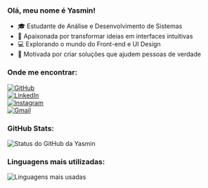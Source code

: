 ### Olá, meu nome é Yasmin!

  - 🎓 Estudante de Análise e Desenvolvimento de Sistemas  
  - 🎨 Apaixonada por transformar ideias em interfaces intuitivas  
  - 💻 Explorando o mundo do Front-end e UI Design  
  - 🌱 Motivada por criar soluções que ajudem pessoas de verdade

  ### Onde me encontrar:

  [![GitHub](https://img.shields.io/static/v1?label=GitHub&message=yas-kbohnen&color=f8efd4&style=for-the-badge)](https://github.com/yas-kbohnen)  
  [![LinkedIn](https://img.shields.io/static/v1?label=LinkedIn&message=yas.kbohnen&color=f8efd4&style=for-the-badge)](https://www.linkedin.com/in/yasmin-kaefer-bohnen-b4341234b/)  
  [![Instagram](https://img.shields.io/static/v1?label=Instagram&message=yas.kbohnen&color=f8efd4&style=for-the-badge)](https://www.instagram.com/yas.kbohnen/)
  <br>[![Gmail](https://img.shields.io/static/v1?label=E-mail&message=yas.kbohnen&color=f8efd4&style=for-the-badge)](mailto:yas.kbohnen@gmail.com)
  
  ### GitHub Stats:
  
  <img src="https://github-readme-stats.vercel.app/api?username=yas-kbohnen&show_icons=true&hide_title=true&title_color=783c00&text_color=af552e&icon_color=783c00&bg_color=f8efd4&cache_seconds=2300" alt="Status do GitHub da Yasmin" />

  ### Linguagens mais utilizadas:

  <img src="https://github-readme-stats.vercel.app/api/top-langs/?username=yas-kbohnen&hide_title=true&layout=compact&title_color=783c00&text_color=af552e&bg_color=f8efd4" alt="Linguagens mais usadas" />
